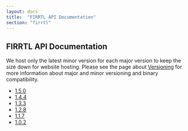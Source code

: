 ```yaml
---
layout: docs
title:  "FIRRTL API Documentation"
section: "firrtl"
---
```


## FIRRTL API Documentation

We host only the latest minor version for each major version to keep the size down for website hosting.
Please see the page about [Versioning](../../chisel3/docs/appendix/versioning.html) for more information about major and minor versioning and binary compatibility.

* [1.5.0](1.5.0/)
* [1.4.4](1.4.4/)
* [1.3.3](1.3.3/)
* [1.2.8](1.2.8/)
* [1.1.7](1.1.7/)
* [1.0.2](1.0.2/)

